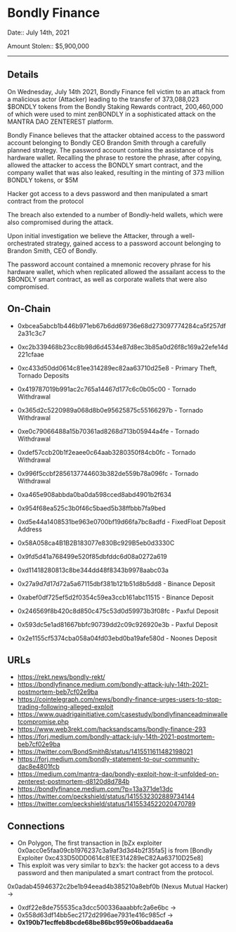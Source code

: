 # Bondly Finance

Date:: July 14th, 2021

Amount Stolen:: $5,900,000


---


## Details

On Wednesday, July 14th 2021, Bondly Finance fell victim to an attack from a malicious actor (Attacker) leading to the transfer of 373,088,023 $BONDLY tokens from the Bondly Staking Rewards contract, 200,460,000 of which were used to mint zenBONDLY in a sophisticated attack on the MANTRA DAO ZENTEREST platform. 

Bondly Finance believes that the attacker obtained access to the password account belonging to Bondly CEO Brandon Smith through a carefully planned strategy. The password account contains the assistance of his hardware wallet. Recalling the phrase to restore the phrase, after copying, allowed the attacker to access the BONDLY smart contract, and the company wallet that was also leaked, resulting in the minting of 373 million BONDLY tokens, or $5M

Hacker got access to a devs password and then manipulated a smart contract from the protocol

The breach also extended to a number of Bondly-held wallets, which were also compromised during the attack.

Upon initial investigation we believe the Attacker, through a well-orchestrated strategy, gained access to a password account belonging to Brandon Smith, CEO of Bondly. 

The password account contained a mnemonic recovery phrase for his hardware wallet, which when replicated allowed the assailant access to the $BONDLY smart contract, as well as corporate wallets that were also compromised.



## On-Chain

- 0xbcea5abcb1b446b971eb67b6dd69736e68d273097774284ca5f257df2a31c3c7
- 0xc2b339468b23cc8b98d6d4534e87d8ec3b85a0d26f8c169a22efe14d221cfaae

- 0xc433d50dd0614c81ee314289ec82aa63710d25e8 - Primary Theft, Tornado Deposits
- 0x419787019b991ac2c765a14467d177c6c0b05c00 - Tornado Withdrawal
- 0x365d2c5220989a068d8b0e95625875c55166297b - Tornado Withdrawal
- 0xe0c79066488a15b70361ad8268d713b05944a4fe - Tornado Withdrawal
- 0xdef57ccb20b1f2eaee0c64aab3280350f84cb0fc - Tornado Withdrawal
- 0x996f5ccbf2856137744603b382de559b78a096fc - Tornado Withdrawal
- 0xa465e908abbda0ba0da598cced8abd4901b2f634
- 0x954f68ea525c3b0f46c5baed5b38ffbbb7fa9bed
- 0xd5e44a1408531be963e0700bf19d66fa7bc8adfd - FixedFloat Deposit Address
- 0x58A058ca4B1B2B183077e830Bc929B5eb0d3330C
- 0x9fd5d41a768499e520f85dbfddc6d08a0272a619
- 0xd11418280813c8be344dd48f8343b9978aabc03a
- 0x27a9d7d17d72a5a67115dbf381b121b51d8b5dd8 - Binance Deposit
- 0xabef0df725ef5d2f0354c59ea3ccb161abc11515 - Binance Deposit
- 0x246569f8b420c8d850c475c53d0d59973b3f08fc - Paxful Deposit
- 0x593dc5e1ad81667bbfc90739dd2c09c926920e3b - Paxful Deposit
- 0x2e1155cf5374cba058a04fd03ebd0ba19afe580d - Noones Deposit

## URLs

- https://rekt.news/bondly-rekt/
- https://bondlyfinance.medium.com/bondly-attack-july-14th-2021-postmortem-beb7cf02e9ba
- https://cointelegraph.com/news/bondly-finance-urges-users-to-stop-trading-following-alleged-exploit
- https://www.quadrigainitiative.com/casestudy/bondlyfinanceadminwalletcompromise.php
- https://www.web3rekt.com/hacksandscams/bondly-finance-293
- https://forj.medium.com/bondly-attack-july-14th-2021-postmortem-beb7cf02e9ba
- https://twitter.com/BondSmithB/status/1415511611482198021
- https://forj.medium.com/bondly-statement-to-our-community-dac8e4801fcb
- https://medium.com/mantra-dao/bondly-exploit-how-it-unfolded-on-zenterest-postmortem-d8120d8d784b
- https://bondlyfinance.medium.com/?p=13a371de13dc
- https://twitter.com/peckshield/status/1415532302889734144
- https://twitter.com/peckshield/status/1415534522020470789


## Connections

- On Polygon, The first transaction in [bZx exploiter 0x0acc0e5faa09cb1976237c3a9af3d3d4b2f35fa5] is from [Bondly Exploiter 0xc433D50DD0614c81EE314289eC82Aa63710D25e8]
- This exploit was very similar to bzx’s: the hacker got access to a devs password and then manipulated a smart contract from the protocol. 

0x0adab45946372c2be1b94eead4b385210a8ebf0b (Nexus Mutual Hacker) ->
- 0xdf22e8de755535ca3dcc500336aaabbfc2a6e6bc -> 
- 0x558d63df14bb5ec2172d2996ae7931e416c985cf -> 
- **0x190b71ecffeb8bcde68be86bc959e06baddaea6a**

